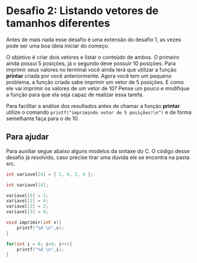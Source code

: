 # Desafio 2: Listando vetores de tamanhos diferentes

Antes de mais nada esse desafio é uma extensão do desafio 1, as vezes pode ser uma boa ideia iniciar do começo. 

O objetivo é criar dois vetores e listar o conteúdo de ambos. O primeiro ainda possui 5 posições, já o segundo deve possuir 10 posições. Para imprimir seus valores no terminal você ainda terá que utilizar a função **printar** criada por você anteriormente. Agora você tem um pequeno problema, a função criada sabe imprimir um vetor de 5 posições. E como ele vai imprimir os valores de um vetor de 10? Pense um pouco e modifique a função para que ela seja capaz de realizar essa tarefa. 

Para facilitar a análise dos resultados antes de chamar a função **printar** utilize o comando `printf("imprimindo vetor de 5 posições!\n")`  e de forma semelhante faça para o de 10.

## Para ajudar

Para auxiliar segue abaixo  alguns modelos da sintaxe do C. O código desse desafio já resolvido, caso precise tirar uma dúvida ele se encontra na pasta src.

```c
int variavel[4] = { 1, 4, 2, 4 };
```

```c
int variavel[4];

variavel[0] = 1;
variavel[1] = 4;
variavel[2] = 2;
variavel[3] = 4;
```

```c
void imprimir(int v){
    printf("%d \n",v);
}
```

```c
for(int i = 0; i<4; i++){
    printf("%d \n",i);
}
```